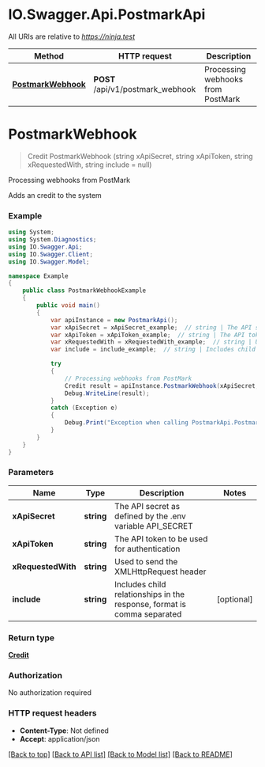 # IO.Swagger.Api.PostmarkApi

All URIs are relative to *https://ninja.test*

Method | HTTP request | Description
------------- | ------------- | -------------
[**PostmarkWebhook**](PostmarkApi.md#postmarkwebhook) | **POST** /api/v1/postmark_webhook | Processing webhooks from PostMark

<a name="postmarkwebhook"></a>
# **PostmarkWebhook**
> Credit PostmarkWebhook (string xApiSecret, string xApiToken, string xRequestedWith, string include = null)

Processing webhooks from PostMark

Adds an credit to the system

### Example
```csharp
using System;
using System.Diagnostics;
using IO.Swagger.Api;
using IO.Swagger.Client;
using IO.Swagger.Model;

namespace Example
{
    public class PostmarkWebhookExample
    {
        public void main()
        {
            var apiInstance = new PostmarkApi();
            var xApiSecret = xApiSecret_example;  // string | The API secret as defined by the .env variable API_SECRET
            var xApiToken = xApiToken_example;  // string | The API token to be used for authentication
            var xRequestedWith = xRequestedWith_example;  // string | Used to send the XMLHttpRequest header
            var include = include_example;  // string | Includes child relationships in the response, format is comma separated (optional) 

            try
            {
                // Processing webhooks from PostMark
                Credit result = apiInstance.PostmarkWebhook(xApiSecret, xApiToken, xRequestedWith, include);
                Debug.WriteLine(result);
            }
            catch (Exception e)
            {
                Debug.Print("Exception when calling PostmarkApi.PostmarkWebhook: " + e.Message );
            }
        }
    }
}
```

### Parameters

Name | Type | Description  | Notes
------------- | ------------- | ------------- | -------------
 **xApiSecret** | **string**| The API secret as defined by the .env variable API_SECRET | 
 **xApiToken** | **string**| The API token to be used for authentication | 
 **xRequestedWith** | **string**| Used to send the XMLHttpRequest header | 
 **include** | **string**| Includes child relationships in the response, format is comma separated | [optional] 

### Return type

[**Credit**](Credit.md)

### Authorization

No authorization required

### HTTP request headers

 - **Content-Type**: Not defined
 - **Accept**: application/json

[[Back to top]](#) [[Back to API list]](../README.md#documentation-for-api-endpoints) [[Back to Model list]](../README.md#documentation-for-models) [[Back to README]](../README.md)

